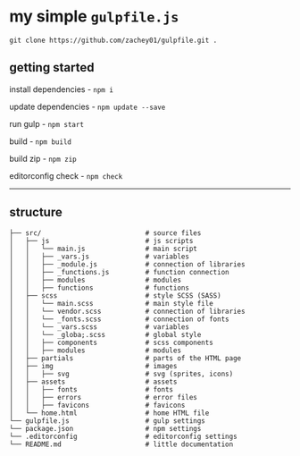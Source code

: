 # my simple `gulpfile.js`

`git clone https://github.com/zachey01/gulpfile.git .`

## getting started

install dependencies - `npm i`

update dependencies - `npm update --save`

run gulp - `npm start`

build - `npm build`

build zip - `npm zip`

editorconfig check - `npm check`

---

## structure

```
├── src/                          # source files
│   ├── js                        # js scripts
│   │   └── main.js               # main script
│   │   ├── _vars.js              # variables
│   │   ├── _module.js            # connection of libraries
│   │   ├── _functions.js         # function connection
│   │   ├── modules               # modules
│   │   ├── functions             # functions
│   ├── scss                      # style SCSS (SASS)
│   │   └── main.scss             # main style file
│   │   └── vendor.scss           # connection of libraries
│   │   └── _fonts.scss           # connection of fonts
│   │   └── _vars.scss            # variables
│   │   └── _globa;.scss          # global style
│   │   ├── components            # scss components
│   │   ├── modules               # modules
│   ├── partials                  # parts of the HTML page
│   ├── img                       # images
│   │   ├── svg                   # svg (sprites, icons)
│   ├── assets                    # assets
│   │   ├── fonts                 # fonts
│   │   ├── errors                # error files
│   │   ├── favicons              # favicons
│   └── home.html                 # home HTML file
└── gulpfile.js                   # gulp settings
└── package.json                  # npm settings
└── .editorconfig                 # editorconfig settings
└── README.md                     # little documentation
```
